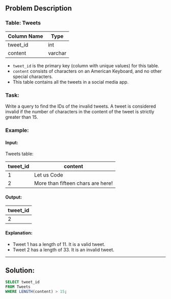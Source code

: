 ## Problem Description

### Table: Tweets

| Column Name | Type    |
|-------------|---------|
| tweet_id    | int     |
| content     | varchar |

- `tweet_id` is the primary key (column with unique values) for this table.
- `content` consists of characters on an American Keyboard, and no other special characters.
- This table contains all the tweets in a social media app.

### Task:
Write a query to find the IDs of the invalid tweets. A tweet is considered invalid if the number of characters in the content of the tweet is strictly greater than 15.

### Example:

#### Input:
Tweets table:

| tweet_id | content                           |
|----------|-----------------------------------|
| 1        | Let us Code                       |
| 2        | More than fifteen chars are here! |

#### Output:

| tweet_id |
|----------|
| 2        |

#### Explanation:
- Tweet 1 has a length of 11. It is a valid tweet.
- Tweet 2 has a length of 33. It is an invalid tweet.

---

## Solution:

```sql
SELECT tweet_id
FROM Tweets
WHERE LENGTH(content) > 15;
